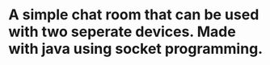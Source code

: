 ﻿# A simple chat room that can be used with two seperate devices. Made with java using socket programming.

